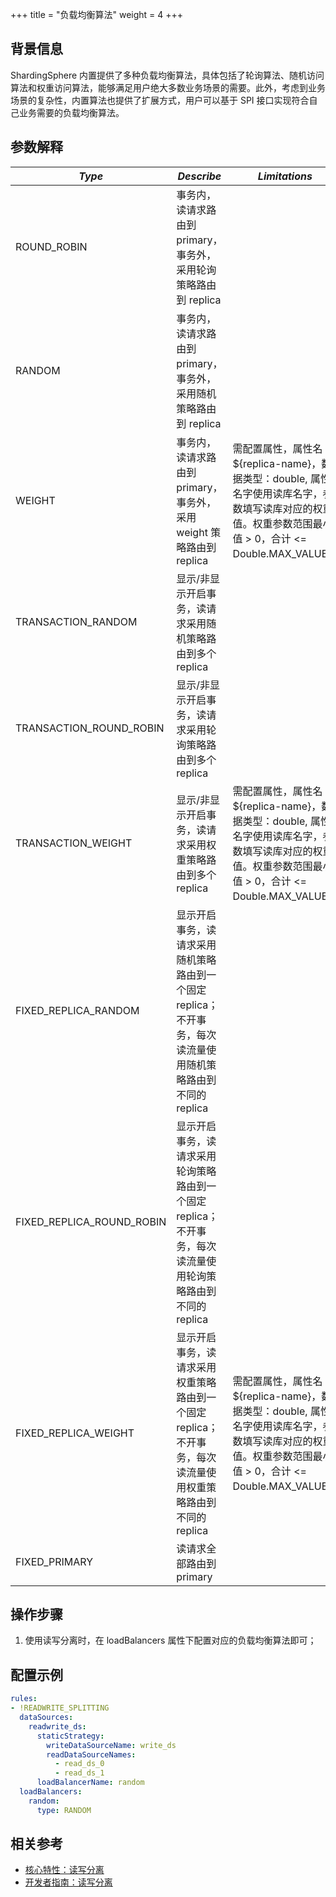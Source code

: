 +++
title = "负载均衡算法"
weight = 4
+++

## 背景信息

ShardingSphere 内置提供了多种负载均衡算法，具体包括了轮询算法、随机访问算法和权重访问算法，能够满足用户绝大多数业务场景的需要。此外，考虑到业务场景的复杂性，内置算法也提供了扩展方式，用户可以基于 SPI 接口实现符合自己业务需要的负载均衡算法。

## 参数解释

|    *Type*   | *Describe* | *Limitations* |
| -------- | ------------- | ------------ |
| ROUND_ROBIN  | 事务内，读请求路由到 primary，事务外，采用轮询策略路由到 replica | |
| RANDOM    |事务内，读请求路由到 primary，事务外，采用随机策略路由到 replica| |
| WEIGHT    | 事务内，读请求路由到 primary，事务外，采用 weight 策略路由到 replica| 需配置属性，属性名：${replica-name}，数据类型：double, 属性名字使用读库名字，参数填写读库对应的权重值。权重参数范围最小值 > 0，合计 <= Double.MAX_VALUE。|
| TRANSACTION_RANDOM  |显示/非显示开启事务，读请求采用随机策略路由到多个 replica| |
| TRANSACTION_ROUND_ROBIN  |显示/非显示开启事务，读请求采用轮询策略路由到多个 replica| |
| TRANSACTION_WEIGHT  |显示/非显示开启事务，读请求采用权重策略路由到多个 replica| 需配置属性，属性名：${replica-name}，数据类型：double, 属性名字使用读库名字，参数填写读库对应的权重值。权重参数范围最小值 > 0，合计 <= Double.MAX_VALUE。 |
| FIXED_REPLICA_RANDOM  |显示开启事务，读请求采用随机策略路由到一个固定 replica；不开事务，每次读流量使用随机策略路由到不同的 replica| |
| FIXED_REPLICA_ROUND_ROBIN  |显示开启事务，读请求采用轮询策略路由到一个固定 replica；不开事务，每次读流量使用轮询策略路由到不同的 replica| |
| FIXED_REPLICA_WEIGHT  |显示开启事务，读请求采用权重策略路由到一个固定 replica；不开事务，每次读流量使用权重策略路由到不同的 replica| 需配置属性，属性名：${replica-name}，数据类型：double, 属性名字使用读库名字，参数填写读库对应的权重值。权重参数范围最小值 > 0，合计 <= Double.MAX_VALUE。 |
| FIXED_PRIMARY  |读请求全部路由到 primary|

## 操作步骤

1. 使用读写分离时，在 loadBalancers 属性下配置对应的负载均衡算法即可；

## 配置示例

```yaml
rules:
- !READWRITE_SPLITTING
  dataSources:
    readwrite_ds:
      staticStrategy:
        writeDataSourceName: write_ds
        readDataSourceNames:
          - read_ds_0
          - read_ds_1
      loadBalancerName: random
  loadBalancers:
    random:
      type: RANDOM
```

## 相关参考

- [核心特性：读写分离](/cn/features/readwrite-splitting/)
- [开发者指南：读写分离](/cn/dev-manual/readwrite-splitting/)
